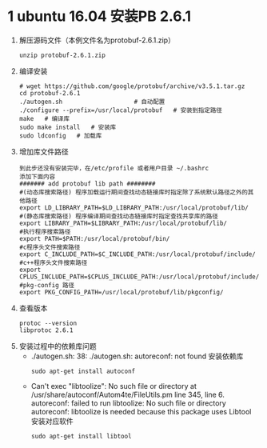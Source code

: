 # 1 ubuntu 16.04 安装PB 2.6.1 
1. 解压源码文件（本例文件名为protobuf-2.6.1.zip）
	```
	unzip protobuf-2.6.1.zip
	```
2. 编译安装
	```
	# wget https://github.com/google/protobuf/archive/v3.5.1.tar.gz
	cd protobuf-2.6.1
	./autogen.sh                    # 自动配置
	./configure --prefix=/usr/local/protobuf   # 安装到指定路径
	make   # 编译库
	sudo make install   # 安装库
	sudo ldconfig   # 加载库
	```
3. 增加库文件路径
	```
	到此步还没有安装完毕，在/etc/profile 或者用户目录 ~/.bashrc 
	添加下面内容
	####### add protobuf lib path ########
	#(动态库搜索路径) 程序加载运行期间查找动态链接库时指定除了系统默认路径之外的其他路径
	export LD_LIBRARY_PATH=$LD_LIBRARY_PATH:/usr/local/protobuf/lib/
	#(静态库搜索路径) 程序编译期间查找动态链接库时指定查找共享库的路径
	export LIBRARY_PATH=$LIBRARY_PATH:/usr/local/protobuf/lib/
	#执行程序搜索路径
	export PATH=$PATH:/usr/local/protobuf/bin/
	#c程序头文件搜索路径
	export C_INCLUDE_PATH=$C_INCLUDE_PATH:/usr/local/protobuf/include/
	#c++程序头文件搜索路径
	export CPLUS_INCLUDE_PATH=$CPLUS_INCLUDE_PATH:/usr/local/protobuf/include/
	#pkg-config 路径
	export PKG_CONFIG_PATH=/usr/local/protobuf/lib/pkgconfig/
	```
4. 查看版本
	```
	protoc --version   
	libprotoc 2.6.1
	```
5. 安装过程中的依赖库问题
	- ./autogen.sh: 38: ./autogen.sh: autoreconf: not found
	安装依赖库
		```
		sudo apt-get install autoconf
		```
	- Can't exec "libtoolize": No such file or directory at /usr/share/autoconf/Autom4te/FileUtils.pm line 345, <GEN7> line 6.
autoreconf: failed to run libtoolize: No such file or directory
autoreconf: libtoolize is needed because this package uses Libtool
	安装对应软件
		```
		sudo apt-get install libtool
		```

<!--stackedit_data:
eyJoaXN0b3J5IjpbMTM4OTQ5NjIxMywtMTg4Nzc1MzA5MV19
-->